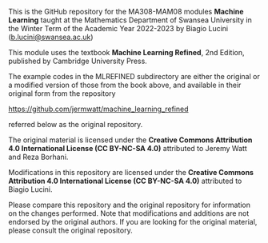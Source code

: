 This is the GitHub repository for the MA308-MAM08 modules **Machine
Learning** taught at the Mathematics Department of Swansea University
in the Winter Term of the Academic Year 2022-2023 by Biagio Lucini
(b.lucini@swansea.ac.uk)

This module uses the textbook **Machine Learning Refined**, 2nd
Edition, published by Cambridge University Press.

The example codes in the MLREFINED subdirectory are either the
original or a modified version of those from the book above, and
available in their original form from the repository

https://github.com/jermwatt/machine_learning_refined

referred below as the original repository. 

The original material is licensed under the
**Creative Commons Attribution 4.0 International License (CC
BY-NC-SA 4.0)** attributed to Jeremy Watt and Reza Borhani.

Modifications in this repository are licensed under the
**Creative Commons Attribution 4.0 International License (CC
BY-NC-SA 4.0)** attributed to Biagio Lucini. 

Please compare this repository and the original repository for information on
the changes performed. Note that modifications and additions are not
endorsed by the original authors. If you are looking for the original
material, please consult the original repository. 


